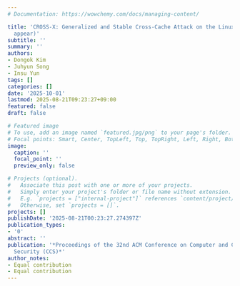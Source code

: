 ```yaml
---
# Documentation: https://wowchemy.com/docs/managing-content/

title: 'CROSS-X: Generalized and Stable Cross-Cache Attack on the Linux Kernel (to
  appear)'
subtitle: ''
summary: ''
authors:
- Dongok Kim
- Juhyun Song
- Insu Yun
tags: []
categories: []
date: '2025-10-01'
lastmod: 2025-08-21T09:23:27+09:00
featured: false
draft: false

# Featured image
# To use, add an image named `featured.jpg/png` to your page's folder.
# Focal points: Smart, Center, TopLeft, Top, TopRight, Left, Right, BottomLeft, Bottom, BottomRight.
image:
  caption: ''
  focal_point: ''
  preview_only: false

# Projects (optional).
#   Associate this post with one or more of your projects.
#   Simply enter your project's folder or file name without extension.
#   E.g. `projects = ["internal-project"]` references `content/project/deep-learning/index.md`.
#   Otherwise, set `projects = []`.
projects: []
publishDate: '2025-08-21T00:23:27.274397Z'
publication_types:
- '0'
abstract: ''
publication: '*Proceedings of the 32nd ACM Conference on Computer and Communications
  Security (CCS)*'
author_notes:
- Equal contribution
- Equal contribution
---
```

